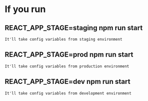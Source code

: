 # If you run

## REACT_APP_STAGE=staging npm run start

```
It'll take config variables from staging environment
```

## REACT_APP_STAGE=prod npm run start

```
It'll take config variables from production environment
```

## REACT_APP_STAGE=dev npm run start

```
It'll take config variables from development environment
```
